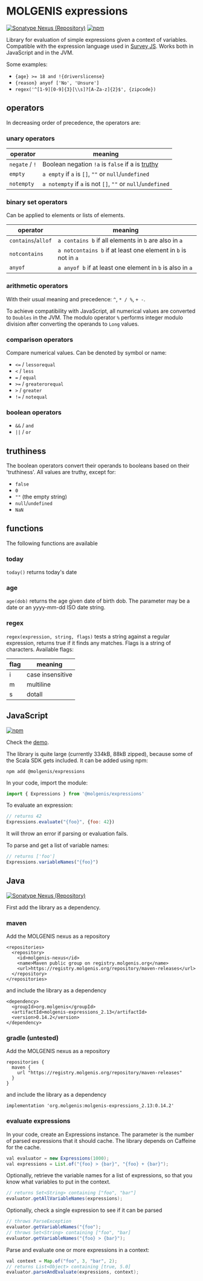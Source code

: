 # MOLGENIS expressions
[![Sonatype Nexus (Repository)](https://img.shields.io/nexus/maven-releases/org.molgenis/molgenis-expressions_2.13?server=https%3A%2F%2Fregistry.molgenis.org)](https://registry.molgenis.org/#browse/browse:maven-releases:org%2Fmolgenis%2Fmolgenis-expressions_2.13)
[![npm](https://img.shields.io/npm/v/@molgenis/expressions)](https://www.npmjs.com/package/@molgenis/expressions)

Library for evaluation of simple expressions given a context of variables.
Compatible with the expression language used in [Survey JS](https://github.com/surveyjs/survey-library/tree/master/src/expressions).
Works both in JavaScript and in the JVM.

Some examples:
* `{age} >= 18 and !{driverslicense}`
* `{reason} anyof ['No', 'Unsure']`
* `regex('^[1-9][0-9]{3}[\\s]?[A-Za-z]{2}$', {zipcode})`

## operators

In decreasing order of precedence, the operators are:
### unary operators
|operator|meaning|
|--------|-------|
| `negate` / `!` | Boolean negation `!a` is `false` if a is [truthy](#truthy) |
|`empty`      | `a empty` if `a` is `[]`, `""` or `null`/`undefined`       |
|`notempty`   | `a notempty` if `a` is not `[]`, `""` or `null`/`undefined`|

### binary set operators
Can be applied to elements or lists of elements.

|operator|meaning|
|--------|-------|
|`contains`/`allof` | `a contains b` if all elements in `b` are also in `a` |
| `notcontains` | `a notcontains b` if at least one element in `b` is not in `a` |
| `anyof` | `a anyof b` if at least one element in `b` is also in `a` |

### arithmetic operators
With their usual meaning and precedence: `^`, `* / %`, `+ -`.

To achieve compatibility with JavaScript, all numerical values are converted to `Doubles` in the
JVM. The modulo operator `%` performs integer modulo division after converting the operands to `Long`
values.

### comparison operators
Compare numerical values. Can be denoted by symbol or name:
* `<=` /  `lessorequal`
* `<` / `less`
* `=` / `equal`
* `>=` / `greaterorequal`
* `>` / `greater`
* `!=` / `notequal`
### boolean operators
* `&&` / `and`
* `||` / `or`

## <a name="truthy"></a>truthiness
The boolean operators convert their operands to booleans based on their
'truthiness'. All values are truthy, except for:
* `false`
* `0`
* `""` (the empty string)
* `null`/`undefined`
* `NaN`

## functions
The following functions are available

### today
`today()` returns today's date

### age
`age(dob)` returns the age given date of birth dob.
The parameter may be a date or an yyyy-mm-dd ISO date string.

### regex
`regex(expression, string, flags)` tests a string against a regular expression,
returns true if it finds any matches.
Flags is a string of characters. Available flags:

| flag | meaning |
|---|---------|
| i | case insensitive |
| m | multiline |
| s | dotall |

## JavaScript
[![npm](https://img.shields.io/npm/v/@molgenis/expressions)](https://www.npmjs.com/package/@molgenis/expressions)

Check the [demo](https://codepen.io/fdlk/full/GRWQjOB).

The library is quite large (currently 334kB, 88kB zipped), because some of the Scala SDK gets
included.
It can be added using npm:
```
npm add @molgenis/expressions
```
In your code, import the module:
```javascript
import { Expressions } from '@molgenis/expressions'
```
To evaluate an expression:
```javascript
// returns 42
Expressions.evaluate("{foo}", {foo: 42})
```
It will throw an error if parsing or evaluation fails.

To parse and get a list of variable names:
```javascript
// returns ['foo']
Expressions.variableNames("{foo}")
```
## Java
[![Sonatype Nexus (Repository)](https://img.shields.io/nexus/maven-releases/org.molgenis/molgenis-expressions_2.13?server=https%3A%2F%2Fregistry.molgenis.org)](https://registry.molgenis.org/#browse/browse:maven-releases:org%2Fmolgenis%2Fmolgenis-expressions_2.13)

First add the library as a dependency.
### maven
Add the MOLGENIS nexus as a repository
```
<repositories>
  <repository>
    <id>molgenis-nexus</id>
    <name>Maven public group on registry.molgenis.org</name>
    <url>https://registry.molgenis.org/repository/maven-releases</url>
  </repository>
</repositories>
```
and include the library as a dependency
```
<dependency>
  <groupId>org.molgenis</groupId>
  <artifactId>molgenis-expressions_2.13</artifactId>
  <version>0.14.2</version>
</dependency>
```
### gradle (untested)
Add the MOLGENIS nexus as a repository
```
repositories {
  maven {
    url "https://registry.molgenis.org/repository/maven-releases"
  }
}
```
and include the library as a dependency
```
implementation 'org.molgenis:molgenis-expressions_2.13:0.14.2'
```
### evaluate expressions
In your code, create an Expressions instance.
The parameter is the number of parsed expressions that it should cache.
The library depends on Caffeine for the cache.

```java
val evaluator = new Expressions(1000);
val expressions = List.of("{foo} > {bar}", "{foo} + {bar}");
```
Optionally, retrieve the variable names for a list of expressions, so that
you know what variables to put in the context.
```java
// returns Set<String> containing ["foo", "bar"]
evaluator.getAllVariableNames(expressions);
```

Optionally, check a single expression to see if it can be parsed
```java
// throws ParseException
evaluator.getVariableNames("{foo");
// throws Set<String> containing ["foo", "bar]
evaluator.getVariableNames("{foo} > {bar}");
```

Parse and evaluate one or more expressions in a context:
```java
val context = Map.of("foo", 3, "bar", 2);
// returns List<Object> containing [true, 5.0]
evaluator.parseAndEvaluate(expressions, context);
```

